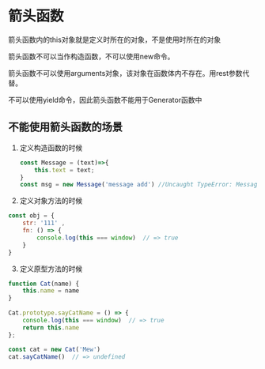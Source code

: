 # 箭头函数

箭头函数内的this对象就是定义时所在的对象，不是使用时所在的对象

箭头函数不可以当作构造函数，不可以使用new命令。

箭头函数不可以使用arguments对象，该对象在函数体内不存在。用rest参数代替。

不可以使用yield命令，因此箭头函数不能用于Generator函数中

## 不能使用箭头函数的场景

1. 定义构造函数的时候

   ```jsx
   const Message = (text)=>{
       this.text = text;
   }
   const msg = new Message('message add') //Uncaught TypeError: Message is not a constructor
   ```

2. 定义对象方法的时候

```jsx
const obj = {
    str: '111' ,
    fn: () => {
        console.log(this === window)  // => true
    }
}
```

3. 定义原型方法的时候

```jsx
function Cat(name) {
    this.name = name
}
 
Cat.prototype.sayCatName = () => {
    console.log(this === window)  // => true
    return this.name
};
 
const cat = new Cat('Mew')
cat.sayCatName()  // => undefined
```